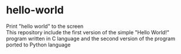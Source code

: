 # hello-world
Print "hello world" to the screen<br/>
This repository include the first version of the simple "Hello World!" program written in C language and the second version of the program ported to Python language
